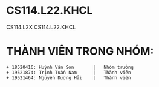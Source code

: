 # CS114.L22.KHCL
CS114.L2X 
CS114.L22.KHCL

# THÀNH VIÊN TRONG NHÓM:
	+ 18520416: Huỳnh Văn Sơn 		|	Nhóm trưởng
	+ 19521874: Trịnh Tuấn Nam		|	Thành viên
	+ 19521464: Nguyễn Dương Hải	|	Thành viên
